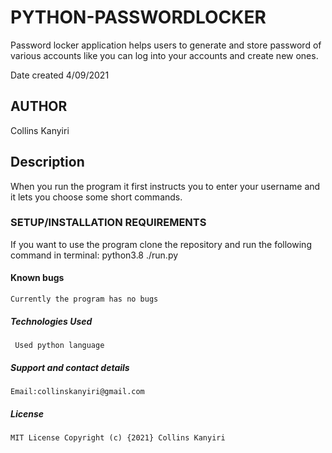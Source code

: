 # PYTHON-PASSWORDLOCKER

Password locker application helps users to generate and store password of various accounts like you can log into your accounts and create new ones.

Date created 4/09/2021

## AUTHOR

Collins Kanyiri

## Description

   When you run the program it first instructs you to enter your username and it lets you choose some short commands.

### SETUP/INSTALLATION REQUIREMENTS

  If you want to use the program clone the repository and run the following command in terminal:
  python3.8
  ./run.py

#### Known bugs

    Currently the program has no bugs

##### Technologies Used

     Used python language

##### Support and contact details

    Email:collinskanyiri@gmail.com 

##### License

    MIT License Copyright (c) {2021} Collins Kanyiri  
